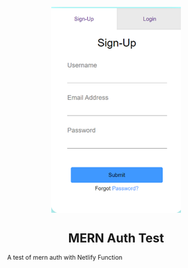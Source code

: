 <p align="center">
  <a href="https://www.linkedin.com/in/cyril-marcus/">
    <img alt="Auth" src="src/img/Screenshot.png" width="300" />
  </a>
</p>
<h1 align="center">
  MERN Auth Test
</h1>

<p align="justify">
  A test of mern auth with Netlify Function
</p>
